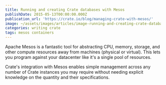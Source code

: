 ```yaml
---
title: Running and creating Crate databases with Mesos
publishDate: 2015-05-13T00:00:00.000Z
publication_url: 'https://crate.io/blog/managing-crate-with-mesos/'
image: ~/assets/images/articles/image-running-and-creating-crate-databases-with.mesos.jpg
categories: writing crate
tags: mesos containers
---
```


Apache Mesos is a fantastic tool for abstracting CPU, memory, storage, and other compute resources away from machines (physical or virtual). This lets you program against your datacenter like it's a single pool of resources.

Crate's integration with Mesos enables simple management across any number of Crate instances you may require without needing explicit knowledge on the quantity and their specifications.
